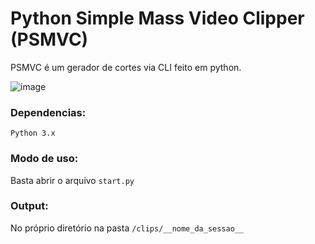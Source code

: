 # Python Simple Mass Video Clipper (PSMVC)
PSMVC é um gerador de cortes via CLI feito em python.

![image](https://imgur.com/fc4328e1-6b14-4187-a658-2be68f3d2a18)

### Dependencias:
`Python 3.x`

### Modo de uso:
Basta abrir o arquivo `start.py`

### Output:
No próprio diretório na pasta `/clips/__nome_da_sessao__`